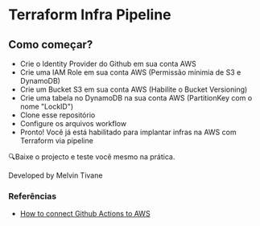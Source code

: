 # Terraform Infra Pipeline

## Como começar?

- Crie o Identity Provider do Github em sua conta AWS
- Crie uma IAM Role em sua conta AWS (Permissão mínimia de S3 e DynamoDB)
- Crie um Bucket S3 em sua conta AWS (Habilite o Bucket Versioning)
- Crie uma tabela no DynamoDB na sua conta AWS (PartitionKey com o nome "LockID")
- Clone esse repositório
- Configure os arquivos workflow
- Pronto! Você já está habilitado para implantar infras na AWS com Terraform via pipeline

:mag:Baixe o projecto e teste você mesmo na prática.

Developed by Melvin Tivane

### Referências

- [How to connect Github Actions to AWS](https://aws.amazon.com/blogs/security/use-iam-roles-to-connect-github-actions-to-actions-in-aws/)